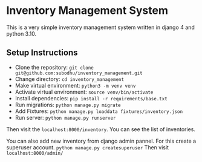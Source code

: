 # Inventory Management System

This is a very simple inventory management system written in django 4 and python 3.10.

## Setup Instructions
- Clone the repository:
    `git clone git@github.com:subodhu/inventory_management.git`
- Change directory:
    `cd inventory_management`
- Make virtual environment:
    `python3 -m venv venv`
- Activate virtual environment:
    `source venv/bin/activate`
- Install dependencies:
    `pip install -r requirements/base.txt`
- Run migrations:
    `python manage.py migrate`
- Add Fixtures:
    `python manage.py loaddata fixtures/inventory.json`
- Run server:
    `python manage.py runserver`

Then visit the `localhost:8000/inventory`. You can see the list of inventories.


You can also add new inventory from django admin pannel. For this create a superuser account.
`python manage.py createsuperuser`
Then visit `localhost:8000/admin/`